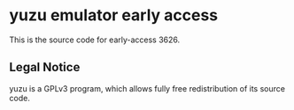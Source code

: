 yuzu emulator early access
=============

This is the source code for early-access 3626.

## Legal Notice

yuzu is a GPLv3 program, which allows fully free redistribution of its source code.